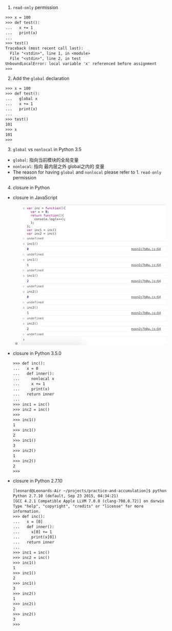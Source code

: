 1. `read-only` permission

  ```
  >>> x = 100
  >>> def test():
  ...   x += 1
  ...   print(x)
  ... 
  >>> test()
  Traceback (most recent call last):
    File "<stdin>", line 1, in <module>
    File "<stdin>", line 2, in test
  UnboundLocalError: local variable 'x' referenced before assignment
  >>> 
  ```

2. Add the `global` declaration

  ```
  >>> x = 100
  >>> def test():
  ...   global x
  ...   x += 1
  ...   print(x)
  ... 
  >>> test()
  101
  >>> x
  101
  >>> 
  ```

3. `global` vs `nonlocal` in Python 3.5
  - `global`: 指向当前模块的全局变量
  - `nonlocal`: 指向 最内层之外 global之内的 变量
  - The reason for having `global` and `nonlocal` please refer to 1. `read-only` permission

4. closure in Python
  - closure in JavaScript
    - <img src="images/closure_in_JavaScript_0.png"/>

  - closure in Python 3.5.0

    ```
    >>> def inc():
    ...   x = 0
    ...   def inner():
    ...     nonlocal x
    ...     x += 1
    ...     print(x)
    ...   return inner
    ... 
    >>> inc1 = inc()
    >>> inc2 = inc()
    >>> 
    >>> inc1()
    1
    >>> inc1()
    2
    >>> inc1()
    3
    >>> inc2()
    1
    >>> inc2()
    2
    >>> 
    ```

  - closure in Python 2.7.10

    ```
    [leonard@Leonards-Air ~/projects/practice-and-accumulation]$ python
    Python 2.7.10 (default, Sep 23 2015, 04:34:21) 
    [GCC 4.2.1 Compatible Apple LLVM 7.0.0 (clang-700.0.72)] on darwin
    Type "help", "copyright", "credits" or "license" for more information.
    >>> def inc():
    ...   x = [0]
    ...   def inner():
    ...     x[0] += 1
    ...     print(x[0])
    ...   return inner
    ... 
    >>> inc1 = inc()
    >>> inc2 = inc()
    >>> inc1()
    1
    >>> inc1()
    2
    >>> inc1()
    3
    >>> inc2()
    1
    >>> inc2()
    2
    >>> inc2()
    3
    >>> 
    ```


